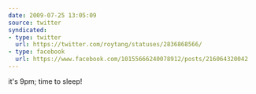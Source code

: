 ```yaml
---
date: 2009-07-25 13:05:09
source: twitter
syndicated:
- type: twitter
  url: https://twitter.com/roytang/statuses/2836868566/
- type: facebook
  url: https://www.facebook.com/10155666240078912/posts/216064320042
---
```


it's 9pm; time to sleep!